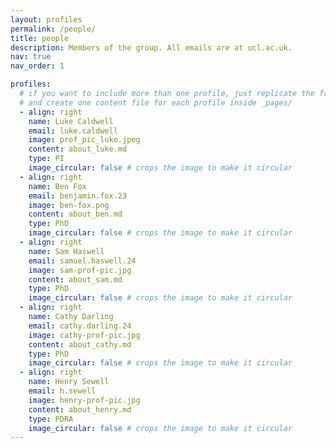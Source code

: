 ```yaml
---
layout: profiles
permalink: /people/
title: people
description: Members of the group. All emails are at ucl.ac.uk.
nav: true
nav_order: 1

profiles:
  # if you want to include more than one profile, just replicate the following block
  # and create one content file for each profile inside _pages/
  - align: right
    name: Luke Caldwell
    email: luke.caldwell
    image: prof_pic_luke.jpeg
    content: about_luke.md
    type: PI
    image_circular: false # crops the image to make it circular
  - align: right
    name: Ben Fox
    email: benjamin.fox.23
    image: ben-fox.png
    content: about_ben.md
    type: PhD
    image_circular: false # crops the image to make it circular
  - align: right
    name: Sam Haswell
    email: samuel.haswell.24
    image: sam-prof-pic.jpg
    content: about_sam.md
    type: PhD
    image_circular: false # crops the image to make it circular
  - align: right
    name: Cathy Darling
    email: cathy.darling.24
    image: cathy-prof-pic.jpg
    content: about_cathy.md
    type: PhD
    image_circular: false # crops the image to make it circular
  - align: right
    name: Henry Sewell
    email: h.sewell
    image: henry-prof-pic.jpg
    content: about_henry.md
    type: PDRA
    image_circular: false # crops the image to make it circular
---
```

